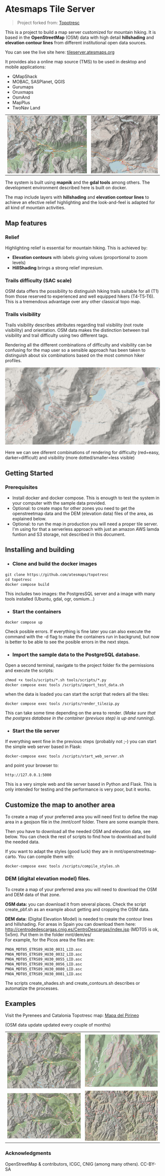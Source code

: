 # Atesmaps Tile Server

> Project forked from: [Topotresc](https://github.com/aresta/topotresc)

This is a project to build a map server customized for mountain hiking. It is based in the **OpenStreetMap** (OSM) data with high detail **hillshading** and **elevation contour lines** from different institutional open data sources.

You can see the live site here: [tileserver.atesmaps.org](https://tileserver.atesmaps.org)

It provides also a online map source (TMS) to be used in desktop and mobile applications:

- QMapShack
- MOBAC, SASPlanet, QGIS
- Gurumaps
- Oruxmaps
- OsmAnd
- MapPlus
- TwoNav Land


|                                          |                                    |
|:----------------------------------------:|:----------------------------------:|
| ![Sant Maurici](docs/img/st_maurici.jpg) | ![Balaitus](docs/img/balaitus.jpg) |

The system is built using **mapnik** and the **gdal tools** among others. The development environment described here is built on docker.

The map include layers with **hillshading** and **elevation contour lines** to achieve an efective relief highlighting and the look-and-feel is adapted for all kind of mountain activities.


## Map features ##
### Relief ###
Highlighting relief is essential for mountain hiking. This is achieved by:
- **Elevation contours** with labels giving values (proportional to zoom levels)
- **HillShading** brings a strong relief impresium.
 

### Trails difficulty (SAC scale)
OSM data offers the possibility to distinguish hiking trails suitable for all (T1) from those reserved to experienced and well equipped hikers (T4-T5-T6). This is a tremendous advantage over any other classical topo map.

### Trails visibility
Trails visibility describes attributes regarding trail visibility (not route visibility) and orientation. OSM data makes the distinction between trail visibility and trail difficulty using two different tags. 

Rendering all the different combinations of difficulty and visibility can be confusing for the map user so a sensible approach has been taken to distinguish about six combinations based on the most common hiker profiles.

![Paths difficulty and visibility](docs/img/paths.jpg)

Here we can see diferent combinations of rendering for difficulty (red=easy, darker=difficult) and visibility (more dotted/smaller=less visible)

## Getting Started

### Prerequisites

- Install docker and docker compose. This is enougth to test the system in your computer with the sample data provided.
- Optional: to create maps for other zones you need to get the openstreetmap data and the DEM (elevation data) files of the area, as explained below.
- Optional: to run the map in production you will need a proper tile server. I'm using for that a serverless approach with just an amazon AWS lamda funtion and S3 storage, not described in this document.


## Installing and building

- ### Clone and build the docker images
```
git clone https://github.com/atesmaps/topotresc
cd topotresc
docker compose build
```
This includes two images: the PostgresSQL server and a image with many tools installed (Ubuntu, gdal, ogr, osmium...)

- ### Start the containers
```
docker compose up
```
Check posible errors.  If everything is fine later you can also execute the command with the -d flag to make the containers run in backgrund, but now is better to be able to see the posible errors in the next steps.

- ### Import the sample data to the PostgreSQL database.

Open a second terminal, navigate to the project folder fix the permissions and execute the scripts:
```
chmod +x tools/scripts/*.sh tools/scripts/*.py
docker compose exec tools /scripts/import_test_data.sh
```
when the data is loaded you can start the script that reders all the tiles:

```
docker compose exec tools /scripts/render_tilezip.py
```
This can take some time depending on the area to render.
(*Make sure that the postgres database in the container (previuos step) is up and running*).

- ### Start the tile server
If everything went fine in the previous steps (probably not ;-) you can start the simple web server based in Flask:
```
docker-compose exec tools /scripts/start_web_server.sh
```

and point your browser to:
```
http://127.0.0.1:5000
```
This is a very simple web and tile server based in Python and Flask. This is only intended for testing and the performance is very poor, but it works. 

## Customize the map to another area
To create a map of your preferred area you will need first to define the map area in a geojson file in the /mnt/conf folder. There are some example there.  

Then you have to download all the needed OSM and elevation data, see below.
You can check the rest of scripts to find how to download and build the needed data.

If you want to adapt the styles (good luck) they are in mnt/openstreetmap-carto. You can compile them with:
```
docker-compose exec tools /scripts/compile_styles.sh
```

### DEM (digital elevation model) files. 
To create a map of your preferred area you will need to download the OSM and DEM data of that zone.

**OSM data:** you can download it from several places. Check the script create_pbf.sh as an example about getting and cropping the OSM data. 

**DEM data:** (Digital Elevation Model) is needed to create the contour lines and hillshading.  For areas in Spain you can download them here: http://centrodedescargas.cnig.es/CentroDescargas/index.jsp (MDT05 is ok, 5x5m). Put them in the folder mnt/dem/es/  
For example, for the Picos area the files are:
```
PNOA_MDT05_ETRS89_HU30_0031_LID.asc
PNOA_MDT05_ETRS89_HU30_0032_LID.asc
PNOA_MDT05_ETRS89_HU30_0055_LID.asc
PNOA_MDT05_ETRS89_HU30_0056_LID.asc
PNOA_MDT05_ETRS89_HU30_0080_LID.asc
PNOA_MDT05_ETRS89_HU30_0081_LID.asc
```
The scripts create_shades.sh and create_contours.sh describes or automatize the processes.

## Examples

Visit the Pyrenees and Catalonia Topotresc map: [Mapa del Pirineo](https://topotresc.com "Mapa dels Pirineus i Catalunya")

(OSM data update updated every couple of months)


|             |     |
:-------------------------:|:-------------------------:|
|![Sant Maurici](docs/img/st_maurici_low_zoom.jpg)  |  ![Montcau](docs/img/montcau.jpg)  |
|![Medium zoom](docs/img/medium_zoom.jpg)  |  ![Low zoom](docs/img/low_zoom.jpg)   |

### Acknowledgments
OpenStreetMap & contributors, ICGC, CNIG (among many others). CC-BY-SA
